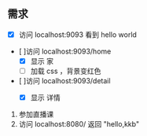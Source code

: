 
## 需求
- [x] 访问 localhost:9093 看到 hello world


- [ ]访问 localhost:9093/home 
    - [x] 显示 家
    - [ ] 加载 css ，背景变红色

- [ ]访问 localhost:9093/detail 
    - [x] 显示 详情


1. 参加直播课
2. 访问 localhost:8080/ 返回 "hello,kkb"

